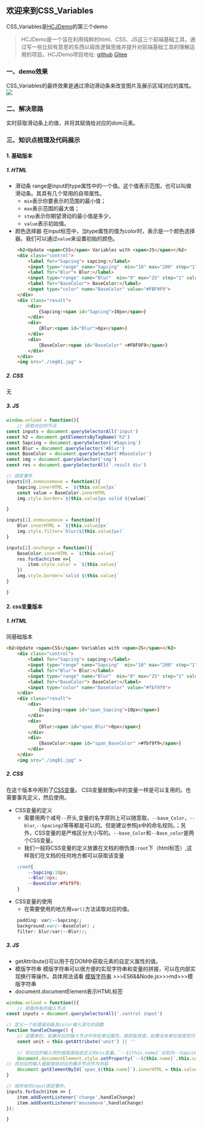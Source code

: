## 欢迎来到CSS_Variables
CSS_Variables是[HCJDemo](https://github.com/zuogl/HCJDemo.git)的第三个demo
> HCJDemo是一个旨在利用纯粹的html、CSS、JS这三个前端基础工具，通过写一些比较有意思的东西以锻炼逻辑思维并提升对前端基础工具的理解运用的项目。HCJDemo项目地址:
[github](https://github.com/zuogl/HCJDemo.git)
[Gitee](https://gitee.com/xiao-zuo/hcjdemo.git)

### 一、demo效果
CSS_Variables的最终效果是通过滑动滑动条来改变图片及展示区域对应的属性。
![](../mdImage/CSS_Variables.gif)

### 二、解决思路
实时获取滑动条上的值，并将其赋值给对应的dom元素。

### 三、知识点梳理及代码展示
#### 1. 基础版本
##### 1. HTML
- 滑动条
range是input的type属性中的一个值。这个值表示范围，也可以叫做滑动条。其具有几个常用的自带属性。
    - `min`表示你要表示的范围的最小值；
    - `max`表示范围的最大值；
    - `step`表示你期望滑动的最小值是多少，
    - `value`表示初始值。
- 颜色选择器
在input标签中，当type属性的值为color时，表示是一个颜色选择器。我们可以通过`value`来设置初始的颜色。
```html
    <h2>Update <span>CSS</span> Variables with <span>JS</span></h2>
    <div class="control">
        <label for="Sapcing"> sapcing:</label>
        <input type="range" name="Sapcing"  min="10" max="200" step="1" value="10">
        <label for="Blur"> Blur:</label>
        <input type="range" name="Blur"  min="0" max="25" step="1" value="0">
        <label for="BaseColor"> BaseColor:</label>
        <input type="color" name="BaseColor" value="#FBF9F9">
    </div>
    <div class="result">
        <div>
            {Sapcing:<span id="Sapcing">10px</span>}
        </div>
        <div>
            {Blur:<span id="Blur">6px</span>}
        </div>
        <div>
            {BaseColor:<span id="BaseColor" >#FBF9F9</span>}
        </div>
    </div>
    <img src="./img01.jpg" >
```

##### 2. CSS
无
##### 3. JS
```js
window.onload = function(){
    // 获取对应的节点
const inputs = document.querySelectorAll('input')
const h2 = document.getElementsByTagName('h2')
const Sapcing = document.querySelector('#Sapcing')
const Blur = document.querySelector('#Blur')
const BaseColor = document.querySelector('#BaseColor')
const img = document.querySelector('img')
const res = document.querySelectorAll('.result div')

// 绑定事件
inputs[0].onmousemove = function(){
    Sapcing.innerHTML = `${this.value}px`
    const value = BaseColor.innerHTML
    img.style.border=`${this.value}px solid ${value}`

}

inputs[1].onmousemove = function(){
    Blur.innerHTML = `${this.value}px`
    img.style.filter=`blur(${this.value}px)`
}

inputs[2].onchange = function(){
    BaseColor.innerHTML = `${this.value}`
    res.forEach(item =>{
        item.style.color = `${this.value}`
    })
    img.style.border=`solid ${this.value}`
}

}
```

#### 2. css变量版本

##### 1. HTML
同基础版本
```html
<h2>Update <span>CSS</span> Variables with <span>JS</span></h2>
    <div class="control">
        <label for="Sapcing"> sapcing:</label>
        <input type="range" name="Sapcing"  min="10" max="200" step="1" value="10" unit='px' >
        <label for="Blur"> Blur:</label>
        <input type="range" name="Blur"  min="0" max="25" step="1" value="0" unit='px'>
        <label for="BaseColor"> BaseColor:</label>
        <input type="color" name="BaseColor" value="#fbf9f9">
    </div>
    <div class="result">
        <div>
            {Sapcing:<span id="span_Sapcing">10px</span>}
        </div>
        <div>
            {Blur:<span id="span_Blur">0px</span>}
        </div>
        <div>
            {BaseColor:<span id="span_BaseColor" >#fbf9f9</span>}
        </div>
    </div>
    <img src="./img01.jpg" >
```
##### 2. CSS
在这个版本中用到了[CSS变量](https://developer.mozilla.org/zh-CN/docs/Web/CSS/Using_CSS_custom_properties)。
CSS变量就像js中的变量一样是可以复用的。也需要事先定义，然后使用。
- CSS变量的定义
    - 需要用两个减号`--`开头,变量的名字原则上可以随意取，`--base_Color`，`--blur`,`--Spacing2`等等都是可以的。但是建议参照js中的命名规则。；另外，CSS变量的是严格区分大小写的。`--base_Color`和`--Base_color`是两个CSS变量。
    - 我们一般将CSS变量的定义放置在文档的根伪类`:root`下（html标签）,这样我们在文档的任何地方都可以获取该变量
```css
    :root{
        --Sapcing:10px;
        --Blur:0px;
        --BaseColor:#fbf9f9;
    }
```
- CSS变量的使用
    - 在需要使用的地方用`var()`方法读取对应的值。
```css
    padding: var(--Sapcing);
    background:var(--BaseColor) ;
    filter: blur(var(--Blur));
```
##### 3. JS
- getAttribute()可以用于在DOM中获取元素的自定义属性的值。
- 模版字符串
模版字符串可以很方便的实现字符串和变量的拼接，可以在内部实现换行等操作。具体用法请看
[模版字符串](https://gitee.com/xiao-zuo/my-web-notes.git) >>>ES6&&Node.js>>>md>>>模版字符串
- document.documentElement表示HTML标签
```js
window.onload = function(){
    // 获取所有的输入节点
const inputs = document.querySelectorAll('.control input')

// 定义一个处理滚动条及color输入变化的函数
function handleChange() {
    // 设置单位，如果对应的输入节点中存在单位属性，就获取其值，如果没有单位就用空代替
    const unit = this.getAttribute('unit') || ''
    
    // 将对应的输入项的值赋值给自定义的css变量。`--${this.name}`分别为--Sapcing,--Blur,--BaseColor
    document.documentElement.style.setProperty(`--${this.name}`,this.value + unit)
// 将对应的输入值赋值给对应的展示节点作为内容
    document.getElementById(`span_${this.name}`).innerHTML = this.value + unit;
}

// 给所有的input绑定事件。
inputs.forEach(item => {
    item.addEventListener('change',handleChange)
    item.addEventListener('mousemove',handleChange)
});

}
```









